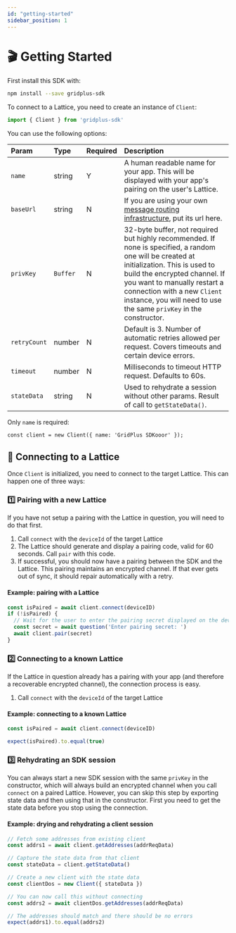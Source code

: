 ```yaml
---
id: "getting-started"
sidebar_position: 1
---
```


# 🎬 Getting Started

First install this SDK with:

```bash
npm install --save gridplus-sdk
```

To connect to a Lattice, you need to create an instance of `Client`:

```ts
import { Client } from 'gridplus-sdk'
```

You can use the following options:

| Param | Type | Required | Description |
|:------|:-----|:---------|:------------|
| `name` | string | Y | A human readable name for your app. This will be displayed with your app's pairing on the user's Lattice. |
| `baseUrl` | string | N | If you are using your own [message routing infrastructure](https://github.com/GridPlus/lattice-connect-v2), put its url here. |
| `privKey` | `Buffer` | N | 32-byte buffer, not required but highly recommended. If none is specified, a random one will be created at initialization. This is used to build the encrypted channel. If you want to manually restart a connection with a new `Client` instance, you will need to use the same `privKey` in the constructor. |
| `retryCount` | number | N | Default is 3. Number of automatic retries allowed per request. Covers timeouts and certain device errors. |
| `timeout` | number | N | Milliseconds to timeout HTTP request. Defaults to 60s. |
| `stateData` | string | N | Used to rehydrate a session without other params. Result of call to `getStateData()`. |

Only `name` is required:

```
const client = new Client({ name: 'GridPlus SDKooor' });
```


## 🔗 Connecting to a Lattice

Once `Client` is initialized, you need to connect to the target Lattice. This can happen one of three ways:

### 1️⃣ Pairing with a new Lattice

If you have not setup a pairing with the Lattice in question, you will need to do that first.

1. Call `connect` with the `deviceId` of the target Lattice
2. The Lattice should generate and display a pairing code, valid for 60 seconds. Call `pair` with this code.
3. If successful, you should now have a pairing between the SDK and the Lattice. This pairing maintains an encrypted channel. If that ever gets out of sync, it should repair automatically with a retry.

#### Example: pairing with a Lattice

```ts
const isPaired = await client.connect(deviceID)
if (!isPaired) {
  // Wait for the user to enter the pairing secret displayed on the device  
  const secret = await question('Enter pairing secret: ')
  await client.pair(secret)
}
```

### 2️⃣ Connecting to a known Lattice

If the Lattice in question already has a pairing with your app (and therefore a recoverable encrypted channel), the connection process is easy.

1. Call `connect` with the `deviceId` of the target Lattice

#### Example: connecting to a known Lattice

```ts
const isPaired = await client.connect(deviceID)

expect(isPaired).to.equal(true)
```

### 3️⃣ Rehydrating an SDK session

You can always start a new SDK session with the same `privKey` in the constructor, which will always build an encrypted channel when you call `connect` on a paired Lattice. However, you can skip this step by exporting state data and then using that in the constructor. First you need to get the state data before you stop using the connection.

#### Example: drying and rehydrating a client session

```ts
// Fetch some addresses from existing client
const addrs1 = await client.getAddresses(addrReqData)

// Capture the state data from that client
const stateData = client.getStateData()

// Create a new client with the state data
const clientDos = new Client({ stateData })

// You can now call this without connecting
const addrs2 = await clientDos.getAddresses(addrReqData)

// The addresses should match and there should be no errors
expect(addrs1).to.equal(addrs2)
```
